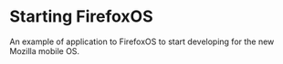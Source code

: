 Starting FirefoxOS
=========

An example of application to FirefoxOS to start developing for the new Mozilla mobile OS.

